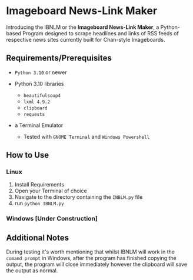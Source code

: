 # Imageboard News-Link Maker
Introducing the IBNLM or the **Imageboard News-Link Maker**, a Python-based Program designed to scrape headlines and links of RSS feeds of respective news sites currently built for Chan-style Imageboards.

## Requirements/Prerequisites
- `Python 3.10` or newer
- Python 3.10 libraries
  - `beautifulsoup4`
  - `lxml 4.9.2`
  - `clipboard`
  - `requests`

- a Terminal Emulator
  - Tested with `GNOME Terminal` and `Windows Powershell`

## How to Use

### Linux

1. Install Requirements
2. Open your Terminal of choice
3. Navigate to the directory containing the `INBLM.py` file
4. run `python IBNLM.py`

### Windows [Under Construction]

## Additional Notes

During testing it's worth mentioning that whilst IBNLM will work in the `comand prompt` in Windows, after the program has finished copying the output, the program will close immediately however the clipboard will save the output as normal.
